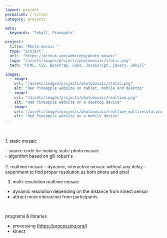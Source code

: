 ```yaml
---
layout: project
permalink: /:title/
category: projects

meta:
  keywords: "Jekyll, Pineapple"

project:
  title: "Photo mosaic "
  type: "project"
  url:  "https://github.com/admirebg/photo_mosaic"
  logo: "/assets/images/projects/photomosaic/static.png"
  tech: "HTML, CSS, Boostrap, Sass, JavaScript, jQuery, Jekyll"

images:
  - image:
    url: "/assets/images/projects/photomosaic/static.png"
    alt: "Red Pineapple website on tablet, mobile and desktop"
  - image:
    url: "/assets/images/projects/photomosaic/realtime.png"
    alt: "Red Pineapple website on a desktop device"
  - image:
    url: "/assets/images/projects/photomosaic/realtime_multiresolution.png"
    alt: "Red Pineapple website on a mobile device"
---
```

<p>
<br>
<br>
1. static mosaic 
<div>
- source code for making static photo mosaic <br>
- algorithm based on gill robert's
</div>

<br>
2. realtime mosaic
- dynamic, interactive mosaic without any delay
- experiment to find proper resolution as both photo and pixel 

<br>

3. multi-resolution realtime mosaic
- dynamic resolution depending on the distance from kinect sensor 
- attract more interaction from participants

<br>

programs & libraries
- processing (https://processing.org/)
- kinect

</p>